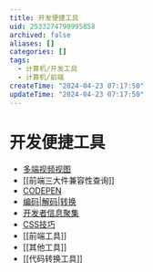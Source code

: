 ```yaml
---
title: 开发便捷工具
uid: 2533274790995858
archived: false
aliases: []
categories: []
tags:
  - 计算机/开发工具
  - 计算机/前端
createTime: "2024-04-23 07:17:50"
updateTime: "2024-04-23 07:17:50"
---
```


# 开发便捷工具

- [多端视频视图](https://responsively.app/)
- [[前端三大件兼容性查询]]
- [CODEPEN](https://codepen.io/)
- [编码|解码|转换](https://smalldev.tools/)
- [开发者信息聚集](https://daily.dev/)
- [CSS技巧](https://css-tricks.com/)
- [[前端工具]]
- [[其他工具]]
- [[代码转换工具]]
